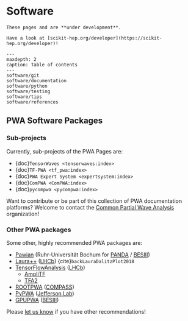 <!-- cspell:ignore ampli gpupwa rootpwa Universität -->

# Software

```{warning}
These pages and are **under development**.
```

```{tip}
Have a look at [scikit-hep.org/developer](https://scikit-hep.org/developer)!
```

```{toctree}
---
maxdepth: 2
caption: Table of contents
---
software/git
software/documentation
software/python
software/testing
software/tips
software/references
```

## PWA Software Packages

### Sub-projects

Currently, sub-projects of the PWA Pages are:

- {doc}`TensorWaves <tensorwaves:index>`
- {doc}`TF-PWA <tf_pwa:index>`
- {doc}`PWA Expert System <expertsystem:index>`
- {doc}`ComPWA <ComPWA:index>`
- {doc}`pycompwa <pycompwa:index>`

Want to contribute or be part of this collection of PWA documentation
platforms? Welcome to contact the
[Common Partial Wave Analysis](https://github.com/ComPWA) organization!

### Other PWA packages

Some other, highly recommended PWA packages are:

- [Pawian](https://panda-wiki.gsi.de/foswiki/bin/view/PWA/PawianPwaSoftware)
  (Ruhr-Universität Bochum for [PANDA](https://panda.gsi.de) /
  [BESIII](http://bes3.ihep.ac.cn))
- [Laura++](https://laura.hepforge.org/) ([LHCb](https://lhcb.web.cern.ch))
  {cite}`backLauraDalitzPlot2018`
- [TensorFlowAnalysis](https://gitlab.cern.ch/poluekt/TensorFlowAnalysis)
  ([LHCb](https://lhcb.web.cern.ch))
  - [AmpliTF](https://github.com/apoluekt/AmpliTF)
  - [TFA2](https://github.com/apoluekt/TFA2)
- [ROOTPWA](https://github.com/ROOTPWA-Maintainers/ROOTPWA)
  ([COMPASS](https://home.cern/science/experiments/compass))
- [PyPWA](https://github.com/JeffersonLab/PyPWA)
  ([Jefferson Lab](https://www.jlab.org))
- [GPUPWA](https://sourceforge.net/projects/gpupwa)
  ([BESIII](http://bes3.ihep.ac.cn))

Please
[let us know](https://github.com/ComPWA/PWA-pages/issues/new?title=Missing%20PWA%20package)
if you have other recommendations!
